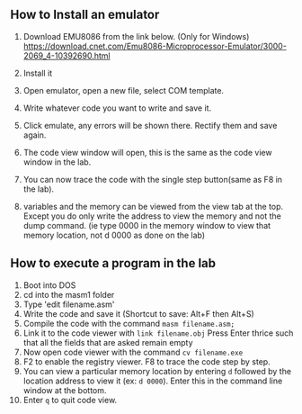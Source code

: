 ## How to Install an emulator
1. Download EMU8086 from the link below. (Only for Windows)
https://download.cnet.com/Emu8086-Microprocessor-Emulator/3000-2069_4-10392690.html

2. Install it

3. Open emulator, open a new file, select COM template. 

4. Write whatever code you want to write and save it.

5. Click emulate, any errors will be shown there. Rectify them and save again.

6. The code view window will open, this is the same as the code view window in the lab.

7. You can now trace the code with the single step button(same as F8 in the lab).

8. variables and the memory can be viewed from the view tab at the top.
Except you do only write the address to view the memory and not the dump command.
(ie type 0000 in the memory window to view that memory location, not d 0000 as done on 
the lab)

## How to execute a program in the lab

1. Boot into DOS
2. cd into the masm1 folder
3. Type 'edit filename.asm'
4. Write the code and save it (Shortcut to save: Alt+F then Alt+S)
5. Compile the code with the command ```masm filename.asm;```
6. Link it to the code viewer with ```link filename.obj```
Press Enter thrice such that all the fields that are asked remain empty
7. Now open code viewer with the command ```cv filename.exe```
8. F2 to enable the registry viewer. F8 to trace the code step by step.
9. You can view a particular memory location by entering ```d``` followed by the location 
address to view it (ex: ```d 0000```). Enter this in the command line window at the bottom.
10. Enter ```q``` to quit code view.